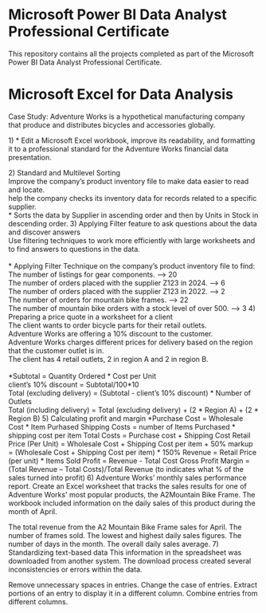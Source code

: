 # Microsoft Power BI Data Analyst Professional Certificate
This repository contains all the projects completed as part of the Microsoft Power BI Data Analyst Professional Certificate.

# Microsoft Excel for Data Analysis
Case Study:
Adventure Works is a hypothetical manufacturing company that produce and distributes bicycles and accessories globally.
<p> 1) * Edit a Microsoft Excel workbook, improve its readability, and formatting it to a professional standard for the Adventure Works financial data presentation. </p>
2)	Standard and Multilevel Sorting <br>
Improve the company’s product inventory file to make data easier to read and locate. <br>
help the company checks its inventory data for records related to a specific supplier. <br>
* Sorts the data by Supplier in ascending order and then by Units in Stock in descending order. 
3)	Applying Filter feature to ask questions about the data and discover answers <br>
Use filtering techniques to work more efficiently with large worksheets and to find answers to questions in the data. <br><br>
* Applying Filter Technique on the company’s product inventory file to find: <br>
The number of listings for gear components.	--> 20 <br>
The number of orders placed with the supplier Z123 in 2024.    -->  6 <br>
The number of orders placed with the supplier Z123 in 2022.    --> 2 <br>
The number of orders for mountain bike frames. --> 22 <br>
The number of mountain bike orders with a stock level of over 500.   --> 3 
4)	Preparing a price quote in a worksheet for a client <br>
The client wants to order bicycle parts for their retail outlets. <br>
Adventure Works are offering a 10% discount to the customer. <br>
Adventure Works charges different prices for delivery based on the region that the customer outlet is in. <br>
The client has 4 retail outlets, 2 in region A and 2 in region B.<br><br>
*Subtotal = Quantity Ordered * Cost per Unit <br>
client’s 10% discount = Subtotal/100*10 <br>
Total (excluding delivery) = (Subtotal - client’s 10% discount) * Number of Outlets <br>
Total (including delivery) = Total (excluding delivery) + (2 * Region A) + (2 * Region B)
5)	Calculating profit and margin
*Purchase Cost = Wholesale Cost * Item Purhased
Shipping Costs = number of Items Purchased * shipping cost per item
Total Costs = Purchase cost + Shipping Cost
Retail Price (Per Unit) = Wholesale Cost + Shipping Cost per item + 50% markup
    = (Wholesale Cost + Shipping Cost per item) * 150%
	Revenue = Retail Price (per unit) * Items Sold
	Profit = Revenue - Total Cost
	Gross Profit Margin = (Total Revenue – Total Costs)/Total Revenue
	(to indicates what % of the sales turned into profit)
6)	Adventure Works’ monthly sales performance report.
Create an Excel worksheet that tracks the sales results for one of Adventure Works' most popular products, the A2Mountain Bike Frame.
The workbook included information on the daily sales of this product during the month of April.

The total revenue from the A2 Mountain Bike Frame sales for April.
The number of frames sold.
The lowest and highest daily sales figures.
The number of days in the month.
The overall daily sales average.
7)	Standardizing text-based data
This information in the spreadsheet was downloaded from another system. The download process created several inconsistencies or errors within the data.

Remove unnecessary spaces in entries.
Change the case of entries.
Extract portions of an entry to display it in a different column.
Combine entries from different columns.


